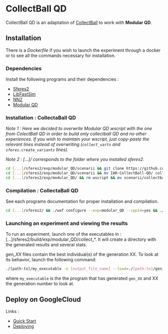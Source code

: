 CollectBall QD
==============

CollectBall QD is an adaptation of [CollectBall](https://github.com/doncieux/collectball) to work with __Modular QD__.

## Installation

There is a _Dockerfile_ if you wish to launch the experiment through a docker or to see all the commands necessary for installation.

### Dependencies

Install the following programs and their dependencies : 

* [Sferes2](https://github.com/sferes2/sferes2.git)
* [LibFastSim](https://github.com/jbmouret/libfastsim)
* [NN2](https://github.com/sferes2/nn2)
* [Modular QD](https://github.com/sferes2/modular_QD.git)

### Installation : CollectaBall QD

*Note 1 : Here we decided to overwrite Modular QD wscript with the one from ColectBall QD in order to build only collectball QD and no other experiences.
If you wish to maintain your wscript, just copy-paste the relevant lines instead of overwriting (`collect_varts` and `sferes.create_variants` lines).*

*Note 2 : [...]/ corresponds to the folder where you installed sferes2.*

```BASH
cd [...]/sferes2/exp/modular_QD/scenarii && git clone https://github.com/TBlauwe/IAR-CollectBall-QD.git
cd [...]/sferes2/exp/modular_QD/scenarii && mv IAR-CollectBall-QD/ collectball/
cd [...]/sferes2/exp/modular_QD/ && rm wscript && mv scenarii/collectball/modular_qd_wscript ./wscript
```

### Compilation : CollectaBall QD
See each programs documentation for proper installation and compilation.

```BASH
cd [...]/sferes2/ && ./waf configure --exp=modular_QD --cpp14=yes && ./waf build --exp=modular_QD 
```

### Launching an experiment and viewing the results

To run an experiment, launch one of the executables in : [...]/sferes2/build/exp/modular\_QD/collect\_\*. It will create a directory with the generated results and several stats.

*gen_XX* files contain the best individual(s) of the generation XX. To look at its behavior, launch the following command:

```BASH
./[path-to]/my_executable -o [output_file_name] --load=./[path-to]/gen_XX
```
where `my_executable` is the the program that has generated `gen_XX` and XX the generation number to look at.

## Deploy on GoogleCloud

Links :

* [Quick Start](https://cloud.google.com/cloud-build/docs/quickstart-docker)
* [Deploying](https://cloud.google.com/compute/docs/containers/deploying-containers<Paste>)
